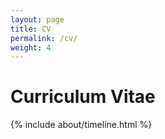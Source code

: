 ```yaml
---
layout: page
title: CV
permalink: /cv/
weight: 4
---
```


# Curriculum Vitae

<div class="row">
{% include about/timeline.html %}
</div>
